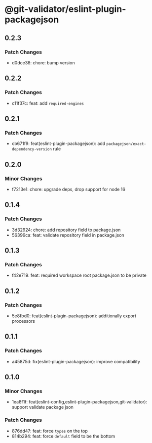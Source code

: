 # @git-validator/eslint-plugin-packagejson

## 0.2.3

### Patch Changes

- d0dce38: chore: bump version

## 0.2.2

### Patch Changes

- c11f37c: feat: add `required-engines`

## 0.2.1

### Patch Changes

- cb671f9: feat(eslint-plugin-packagejson): add `packagejson/exact-dependency-version` rule

## 0.2.0

### Minor Changes

- f7213e1: chore: upgrade deps, drop support for node 16

## 0.1.4

### Patch Changes

- 3d32924: chore: add repository field to package.json
- 56396ca: feat: validate repository field in package.json

## 0.1.3

### Patch Changes

- f42e719: feat: required workspace root package.json to be private

## 0.1.2

### Patch Changes

- 5e8fbd0: feat(eslint-plugin-packagejson): additionally export processors

## 0.1.1

### Patch Changes

- a45875d: fix(eslint-plugin-packagejson): improve compatibility

## 0.1.0

### Minor Changes

- 1ea8f1f: feat(eslint-config,eslint-plugin-packagejson,git-validator): support validate package json

### Patch Changes

- 876dd47: feat: force `types` on the top
- 814b294: feat: force `default` field to be the bottom
